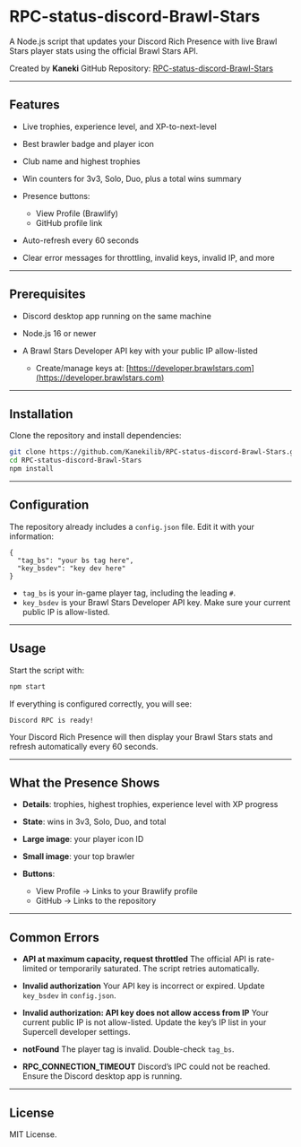 # RPC-status-discord-Brawl-Stars

A Node.js script that updates your Discord Rich Presence with live Brawl Stars player stats using the official Brawl Stars API.

Created by **Kaneki**
GitHub Repository: [RPC-status-discord-Brawl-Stars](https://github.com/Kanekilib/RPC-status-discord-Brawl-Stars)

---

## Features

* Live trophies, experience level, and XP-to-next-level
* Best brawler badge and player icon
* Club name and highest trophies
* Win counters for 3v3, Solo, Duo, plus a total wins summary
* Presence buttons:

  * View Profile (Brawlify)
  * GitHub profile link
* Auto-refresh every 60 seconds
* Clear error messages for throttling, invalid keys, invalid IP, and more

---

## Prerequisites

* Discord desktop app running on the same machine
* Node.js 16 or newer
* A Brawl Stars Developer API key with your public IP allow-listed

  * Create/manage keys at: [https://developer.brawlstars.com](https://developer.brawlstars.com)

---

## Installation

Clone the repository and install dependencies:

```bash
git clone https://github.com/Kanekilib/RPC-status-discord-Brawl-Stars.git
cd RPC-status-discord-Brawl-Stars
npm install
```

---

## Configuration

The repository already includes a `config.json` file.
Edit it with your information:

```
{
  "tag_bs": "your bs tag here",
  "key_bsdev": "key dev here"
}
```

* `tag_bs` is your in-game player tag, including the leading `#`.
* `key_bsdev` is your Brawl Stars Developer API key. Make sure your current public IP is allow-listed.

---

## Usage

Start the script with:

```bash
npm start
```

If everything is configured correctly, you will see:

```
Discord RPC is ready!
```

Your Discord Rich Presence will then display your Brawl Stars stats and refresh automatically every 60 seconds.

---

## What the Presence Shows

* **Details**: trophies, highest trophies, experience level with XP progress
* **State**: wins in 3v3, Solo, Duo, and total
* **Large image**: your player icon ID
* **Small image**: your top brawler
* **Buttons**:

  * View Profile → Links to your Brawlify profile
  * GitHub → Links to the repository

---

## Common Errors

* **API at maximum capacity, request throttled**
  The official API is rate-limited or temporarily saturated. The script retries automatically.

* **Invalid authorization**
  Your API key is incorrect or expired. Update `key_bsdev` in `config.json`.

* **Invalid authorization: API key does not allow access from IP**
  Your current public IP is not allow-listed. Update the key’s IP list in your Supercell developer settings.

* **notFound**
  The player tag is invalid. Double-check `tag_bs`.

* **RPC\_CONNECTION\_TIMEOUT**
  Discord’s IPC could not be reached. Ensure the Discord desktop app is running.

---

## License

MIT License.
